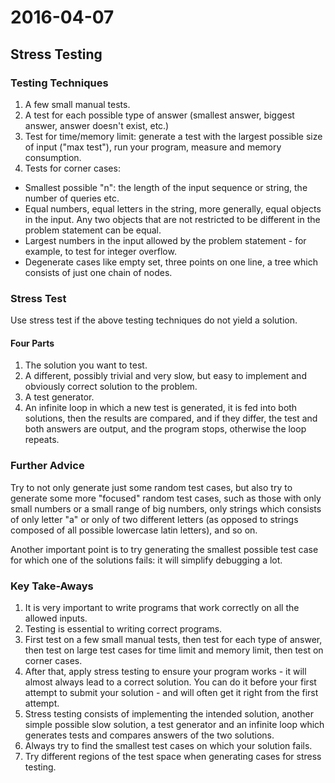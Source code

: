 # 2016-04-07

## Stress Testing

### Testing Techniques
1. A few small manual tests.
2. A test for each possible type of answer (smallest answer, biggest answer, answer doesn't exist, etc.)
3. Test for time/memory limit: generate a test with the largest possible size of input ("max test"), run your program, measure and memory consumption.
4. Tests for corner cases:
  * Smallest possible "n": the length of the input sequence or string, the number of queries etc.
  * Equal numbers, equal letters in the string, more generally, equal objects in the input. Any two objects that are not restricted to be different in the problem statement can be equal.
  * Largest numbers in the input allowed by the problem statement - for example, to test for integer overflow.
  * Degenerate cases like empty set, three points on one line, a tree which consists of just one chain of nodes.

### Stress Test
Use stress test if the above testing techniques do not yield a solution.

#### Four Parts
1. The solution you want to test.
2. A different, possibly trivial and very slow, but easy to implement and obviously correct solution to the problem.
3. A test generator.
4. An infinite loop in which a new test is generated, it is fed into both solutions, then the results are compared, and if they differ, the test and both answers are output, and the program stops, otherwise the loop repeats.

### Further Advice
Try to not only generate just some random test cases, but also try to generate some more "focused" random test cases, such as those with only small numbers or a small range of big numbers, only strings which consists of only letter "a" or only of two different letters (as opposed to strings composed of all possible lowercase latin letters), and so on.


Another important point is to try generating the smallest possible test case for which one of the solutions fails: it will simplify debugging a lot.

### Key Take-Aways
1. It is very important to write programs that work correctly on all the allowed inputs.
2. Testing is essential to writing correct programs.
3. First test on a few small manual tests, then test for each type of answer, then test on large test cases for time limit and memory limit, then test on corner cases.
4. After that, apply stress testing to ensure your program works - it will almost always lead to a correct solution. You can do it before your first attempt to submit your solution - and will often get it right from the first attempt.
5. Stress testing consists of implementing the intended solution, another simple possible slow solution, a test generator and an infinite loop which generates tests and compares answers of the two solutions.
6. Always try to find the smallest test cases on which your solution fails.
7. Try different regions of the test space when generating cases for stress testing.
